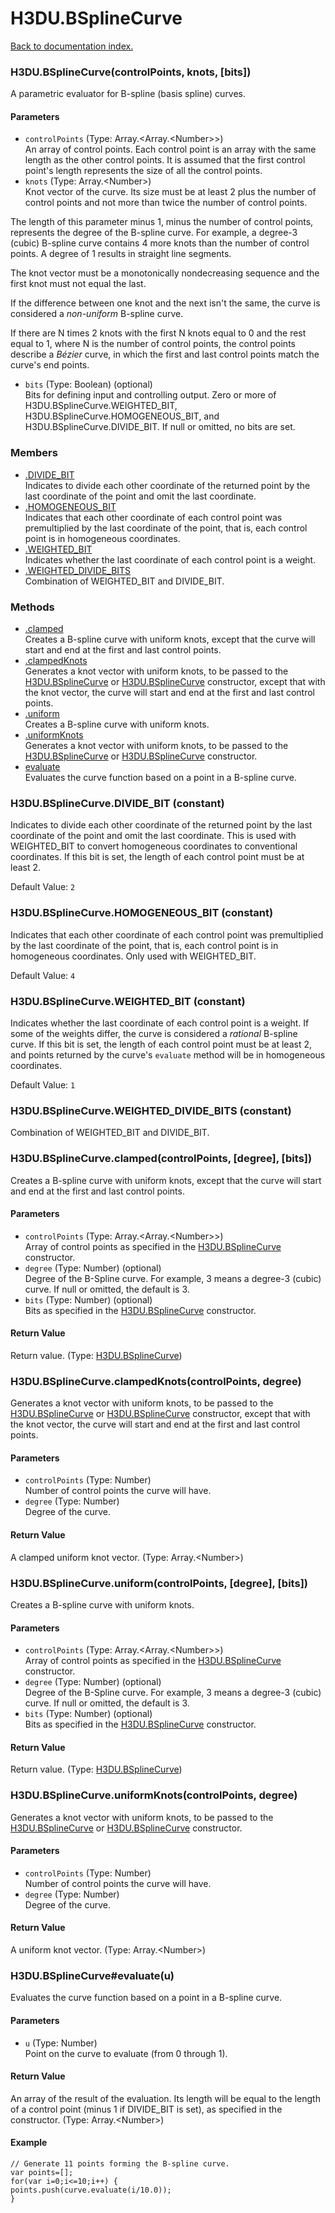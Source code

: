# H3DU.BSplineCurve

[Back to documentation index.](index.md)

### H3DU.BSplineCurve(controlPoints, knots, [bits]) <a id='H3DU.BSplineCurve'></a>

A parametric evaluator for B-spline (basis spline) curves.

#### Parameters

* `controlPoints` (Type: Array.&lt;Array.&lt;Number>>)<br>
    An array of control points. Each control point is an array with the same length as the other control points. It is assumed that the first control point's length represents the size of all the control points.
* `knots` (Type: Array.&lt;Number>)<br>
    Knot vector of the curve. Its size must be at least 2 plus the number of control points and not more than twice the number of control points.

 The length of this parameter minus 1, minus the number of control points, represents the degree of the B-spline curve. For example, a degree-3 (cubic) B-spline curve contains 4 more knots than the number of control points. A degree of 1 results in straight line segments.

 The knot vector must be a monotonically nondecreasing sequence and the first knot must not equal the last.

 If the difference between one knot and the next isn't the same, the curve is considered a <i>non-uniform</i> B-spline curve.

 If there are N times 2 knots with the first N knots equal to 0 and the rest equal to 1, where N is the number of control points, the control points describe a <i>B&eacute;zier</i> curve, in which the first and last control points match the curve's end points.

* `bits` (Type: Boolean) (optional)<br>
    Bits for defining input and controlling output. Zero or more of H3DU.BSplineCurve.WEIGHTED_BIT, H3DU.BSplineCurve.HOMOGENEOUS_BIT, and H3DU.BSplineCurve.DIVIDE_BIT. If null or omitted, no bits are set.

### Members

* [.DIVIDE_BIT](#H3DU.BSplineCurve.DIVIDE_BIT)<br>Indicates to divide each other coordinate of the returned point
by the last coordinate of the point and omit the last
coordinate.
* [.HOMOGENEOUS_BIT](#H3DU.BSplineCurve.HOMOGENEOUS_BIT)<br>Indicates that each other coordinate of each control point
was premultiplied by the last coordinate of the point, that is,
each control point is in homogeneous coordinates.
* [.WEIGHTED_BIT](#H3DU.BSplineCurve.WEIGHTED_BIT)<br>Indicates whether the last coordinate of each control point is a
weight.
* [.WEIGHTED_DIVIDE_BITS](#H3DU.BSplineCurve.WEIGHTED_DIVIDE_BITS)<br>Combination of WEIGHTED_BIT and DIVIDE_BIT.

### Methods

* [.clamped](#H3DU.BSplineCurve.clamped)<br>Creates a B-spline curve with uniform knots, except that
the curve will start and end at the first and last control points.
* [.clampedKnots](#H3DU.BSplineCurve.clampedKnots)<br>Generates a knot vector with uniform knots, to be
passed to the <a href="H3DU.BSplineCurve.md">H3DU.BSplineCurve</a> or <a href="H3DU.BSplineCurve.md">H3DU.BSplineCurve</a> constructor,
except that with the knot vector, the curve will start and end at the
first and last control points.
* [.uniform](#H3DU.BSplineCurve.uniform)<br>Creates a B-spline curve with uniform knots.
* [.uniformKnots](#H3DU.BSplineCurve.uniformKnots)<br>Generates a knot vector with uniform knots, to be
passed to the <a href="H3DU.BSplineCurve.md">H3DU.BSplineCurve</a> or <a href="H3DU.BSplineCurve.md">H3DU.BSplineCurve</a> constructor.
* [evaluate](#H3DU.BSplineCurve_H3DU.BSplineCurve_evaluate)<br>Evaluates the curve function based on a point
in a B-spline curve.

### H3DU.BSplineCurve.DIVIDE_BIT <a id='H3DU.BSplineCurve.DIVIDE_BIT'></a> (constant)

Indicates to divide each other coordinate of the returned point
by the last coordinate of the point and omit the last
coordinate. This is used with WEIGHTED_BIT to convert
homogeneous coordinates to conventional coordinates.
If this bit is set, the length of each control point must be at least 2.

Default Value: `2`

### H3DU.BSplineCurve.HOMOGENEOUS_BIT <a id='H3DU.BSplineCurve.HOMOGENEOUS_BIT'></a> (constant)

Indicates that each other coordinate of each control point
was premultiplied by the last coordinate of the point, that is,
each control point is in homogeneous coordinates.
Only used with WEIGHTED_BIT.

Default Value: `4`

### H3DU.BSplineCurve.WEIGHTED_BIT <a id='H3DU.BSplineCurve.WEIGHTED_BIT'></a> (constant)

Indicates whether the last coordinate of each control point is a
weight. If some of the weights differ, the curve is
considered a <i>rational</i> B-spline curve.
If this bit is set, the length of each control point must be at least 2,
and points returned by the curve's <code>evaluate</code>
method will be in homogeneous coordinates.

Default Value: `1`

### H3DU.BSplineCurve.WEIGHTED_DIVIDE_BITS <a id='H3DU.BSplineCurve.WEIGHTED_DIVIDE_BITS'></a> (constant)

Combination of WEIGHTED_BIT and DIVIDE_BIT.

### H3DU.BSplineCurve.clamped(controlPoints, [degree], [bits]) <a id='H3DU.BSplineCurve.clamped'></a>

Creates a B-spline curve with uniform knots, except that
the curve will start and end at the first and last control points.

#### Parameters

* `controlPoints` (Type: Array.&lt;Array.&lt;Number>>)<br>
    Array of control points as specified in the <a href="H3DU.BSplineCurve.md">H3DU.BSplineCurve</a> constructor.
* `degree` (Type: Number) (optional)<br>
    Degree of the B-Spline curve. For example, 3 means a degree-3 (cubic) curve. If null or omitted, the default is 3.
* `bits` (Type: Number) (optional)<br>
    Bits as specified in the <a href="H3DU.BSplineCurve.md">H3DU.BSplineCurve</a> constructor.

#### Return Value

Return value. (Type: <a href="H3DU.BSplineCurve.md">H3DU.BSplineCurve</a>)

### H3DU.BSplineCurve.clampedKnots(controlPoints, degree) <a id='H3DU.BSplineCurve.clampedKnots'></a>

Generates a knot vector with uniform knots, to be
passed to the <a href="H3DU.BSplineCurve.md">H3DU.BSplineCurve</a> or <a href="H3DU.BSplineCurve.md">H3DU.BSplineCurve</a> constructor,
except that with the knot vector, the curve will start and end at the
first and last control points.

#### Parameters

* `controlPoints` (Type: Number)<br>
    Number of control points the curve will have.
* `degree` (Type: Number)<br>
    Degree of the curve.

#### Return Value

A clamped uniform knot vector. (Type: Array.&lt;Number>)

### H3DU.BSplineCurve.uniform(controlPoints, [degree], [bits]) <a id='H3DU.BSplineCurve.uniform'></a>

Creates a B-spline curve with uniform knots.

#### Parameters

* `controlPoints` (Type: Array.&lt;Array.&lt;Number>>)<br>
    Array of control points as specified in the <a href="H3DU.BSplineCurve.md">H3DU.BSplineCurve</a> constructor.
* `degree` (Type: Number) (optional)<br>
    Degree of the B-Spline curve. For example, 3 means a degree-3 (cubic) curve. If null or omitted, the default is 3.
* `bits` (Type: Number) (optional)<br>
    Bits as specified in the <a href="H3DU.BSplineCurve.md">H3DU.BSplineCurve</a> constructor.

#### Return Value

Return value. (Type: <a href="H3DU.BSplineCurve.md">H3DU.BSplineCurve</a>)

### H3DU.BSplineCurve.uniformKnots(controlPoints, degree) <a id='H3DU.BSplineCurve.uniformKnots'></a>

Generates a knot vector with uniform knots, to be
passed to the <a href="H3DU.BSplineCurve.md">H3DU.BSplineCurve</a> or <a href="H3DU.BSplineCurve.md">H3DU.BSplineCurve</a> constructor.

#### Parameters

* `controlPoints` (Type: Number)<br>
    Number of control points the curve will have.
* `degree` (Type: Number)<br>
    Degree of the curve.

#### Return Value

A uniform knot vector. (Type: Array.&lt;Number>)

### H3DU.BSplineCurve#evaluate(u) <a id='H3DU.BSplineCurve_H3DU.BSplineCurve_evaluate'></a>

Evaluates the curve function based on a point
in a B-spline curve.

#### Parameters

* `u` (Type: Number)<br>
    Point on the curve to evaluate (from 0 through 1).

#### Return Value

An array of the result of
the evaluation. Its length will be equal to the
length of a control point (minus 1 if DIVIDE_BIT is set), as specified in the constructor. (Type: Array.&lt;Number>)

#### Example

    // Generate 11 points forming the B-spline curve.
    var points=[];
    for(var i=0;i<=10;i++) {
    points.push(curve.evaluate(i/10.0));
    }
